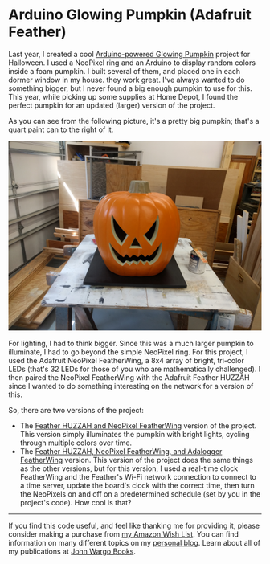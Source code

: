# Arduino Glowing Pumpkin (Adafruit Feather)

Last year, I created a cool [Arduino-powered Glowing Pumpkin](https://github.com/johnwargo/Arduino-Glowing-Pumpkin) project for Halloween. I used a NeoPixel ring and an Arduino to display random colors inside a foam pumpkin. I built several of them, and placed one in each dormer window in my house. they work great. I've always wanted to do something bigger, but I never found a big enough pumpkin to use for this. This year, while picking up some supplies at Home Depot, I found the perfect pumpkin for an updated (larger) version of the project.

As you can see from the following picture, it's a pretty big pumpkin; that's a quart paint can to the right of it.

![Finished Project](glowing-pumpkin-feather/images/figure-01.png)

For lighting, I had to think bigger. Since this was a much larger pumpkin to illuminate, I had to go beyond the simple NeoPixel ring. For this project, I used the Adafruit NeoPixel FeatherWing, a 8x4 array of bright, tri-color LEDs (that's 32 LEDs for those of you who are mathematically challenged). I then paired the NeoPixel FeatherWing with the Adafruit Feather HUZZAH since I wanted to do something interesting on the network for a version of this.

So, there are two versions of the project:

+	The [Feather HUZZAH and NeoPixel FeatherWing](glowing-pumpkin-feather/readme.md) version of the project. This version simply illuminates the pumpkin with bright lights, cycling through multiple colors over time.
+ The [Feather HUZZAH, NeoPixel FeatherWing, and Adalogger FeatherWing](glowing-pumpkin-feather-timer/readme.md) version. This version of the project does the same things as the other versions, but for this version, I used a real-time clock FeatherWing and the Feather's Wi-Fi network connection to connect to a time server, update the board's clock with the correct time, then turn the NeoPixels on and off on a predetermined schedule (set by you in the project's code). How cool is that? 

***

If you find this code useful, and feel like thanking me for providing it, please consider making a purchase from [my Amazon Wish List](https://amzn.com/w/1WI6AAUKPT5P9). You can find information on many different topics on my [personal blog](http://www.johnwargo.com). Learn about all of my publications at [John Wargo Books](http://www.johnwargobooks.com).
